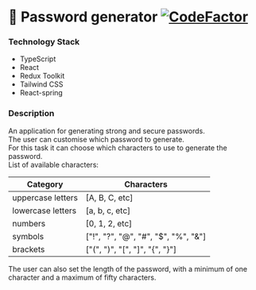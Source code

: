 # 🔐 Password generator [![CodeFactor](https://www.codefactor.io/repository/github/srgnevmer/password-generator/badge)](https://www.codefactor.io/repository/github/srgnevmer/password-generator)

### Technology Stack

- TypeScript
- React
- Redux Toolkit
- Tailwind CSS
- React-spring

### Description

An application for generating strong and secure passwords. <br />
The user can customise which password to generate. <br />
For this task it can choose which characters to use to generate the password. <br />
List of available characters:

| Сategory          | Сharacters                          |
| ----------------- | ----------------------------------- |
| uppercase letters | [A, B, C, etc]                      |
| lowercase letters | [a, b, c, etc]                      |
| numbers           | [0, 1, 2, etc]                      |
| symbols           | ["!", "?", "@", "#", "$", "%", "&"] |
| brackets          | ["(", ")", "[", "]", "{", "}"]      |

The user can also set the length of the password, with a minimum of one character and a maximum of fifty characters.

<!-- <img src="./src/img/preview.png" width="700" height="400"> -->
